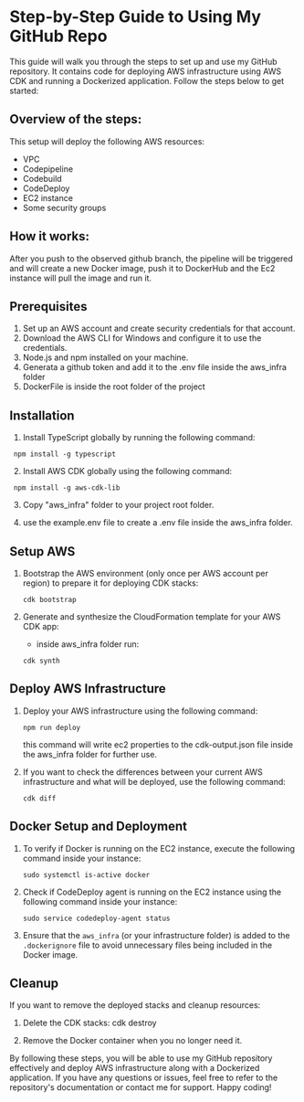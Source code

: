 # Step-by-Step Guide to Using My GitHub Repo

This guide will walk you through the steps to set up and use my GitHub repository. It contains code for deploying AWS infrastructure using AWS CDK and running a Dockerized application. Follow the steps below to get started:

## Overview of the steps:

This setup will deploy the following AWS resources:

- VPC
- Codepipeline
- Codebuild
- CodeDeploy
- EC2 instance
- Some security groups

## How it works:

After you push to the observed github branch, the pipeline will be triggered and will create a new Docker image, push it to DockerHub and the Ec2 instance will pull the image and run it.

## Prerequisites

1. Set up an AWS account and create security credentials for that account.
2. Download the AWS CLI for Windows and configure it to use the credentials.
3. Node.js and npm installed on your machine.
4. Generata a github token and add it to the .env file inside the aws_infra folder
5. DockerFile is inside the root folder of the project

## Installation

1. Install TypeScript globally by running the following command:

```
 npm install -g typescript

```

2. Install AWS CDK globally using the following command:

```
 npm install -g aws-cdk-lib
```

3. Copy "aws_infra" folder to your project root folder.

4. use the example.env file to create a .env file inside the aws_infra folder.

## Setup AWS

1. Bootstrap the AWS environment (only once per AWS account per region) to prepare it for deploying CDK stacks:

   ```
   cdk bootstrap

   ```

2. Generate and synthesize the CloudFormation template for your AWS CDK app:

   - inside aws_infra folder run:

   ```
   cdk synth

   ```

## Deploy AWS Infrastructure

1. Deploy your AWS infrastructure using the following command:

   ```
   npm run deploy
   ```

   this command will write ec2 properties to the cdk-output.json file inside the aws_infra folder for further use.

2. If you want to check the differences between your current AWS infrastructure and what will be deployed, use the following command:

   ```
   cdk diff
   ```

## Docker Setup and Deployment

1. To verify if Docker is running on the EC2 instance, execute the following command inside your instance:

   ```
   sudo systemctl is-active docker
   ```

2. Check if CodeDeploy agent is running on the EC2 instance using the following command inside your instance:

   ```
   sudo service codedeploy-agent status
   ```

3. Ensure that the `aws_infra` (or your infrastructure folder) is added to the `.dockerignore` file to avoid unnecessary files being included in the Docker image.

## Cleanup

If you want to remove the deployed stacks and cleanup resources:

1. Delete the CDK stacks:
   cdk destroy

2. Remove the Docker container when you no longer need it.

By following these steps, you will be able to use my GitHub repository effectively and deploy AWS infrastructure along with a Dockerized application. If you have any questions or issues, feel free to refer to the repository's documentation or contact me for support. Happy coding!
